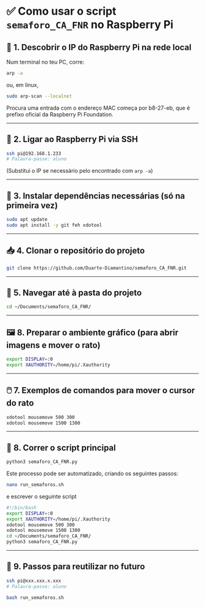 # ✅ Como usar o script `semaforo_CA_FNR` no Raspberry Pi

## 📡 1. Descobrir o IP do Raspberry Pi na rede local

Num terminal no teu PC, corre:

```bash
arp -a
```
ou, em linux, 
```bash
sudo arp-scan --localnet
```

Procura uma entrada com o endereço MAC começa por b8-27-eb, que é prefixo oficial da Raspberry Pi Foundation.

---

## 🔐 2. Ligar ao Raspberry Pi via SSH

```bash
ssh pi@192.168.1.233
# Palavra-passe: aluno
```

(Substitui o IP se necessário pelo encontrado com `arp -a`)

---

## 🧰 3. Instalar dependências necessárias (só na primeira vez)

```bash
sudo apt update
sudo apt install -y git feh xdotool
```

---

## 📥 4. Clonar o repositório do projeto

```bash
git clone https://github.com/Duarte-Diamantino/semaforo_CA_FNR.git
```

---

## 📁 5. Navegar até à pasta do projeto

```bash
cd ~/Documents/semaforo_CA_FNR/
```

---

## 🖼️ 8. Preparar o ambiente gráfico (para abrir imagens e mover o rato)

```bash
export DISPLAY=:0
export XAUTHORITY=/home/pi/.Xauthority
```

---


## 🖱️ 7. Exemplos de comandos para mover o cursor do rato

```bash
xdotool mousemove 500 300
xdotool mousemove 1500 1300
```

---


## 🚦 8. Correr o script principal

```bash
python3 semaforo_CA_FNR.py
```
Este processo pode ser automatizado, criando os seguintes passos:

```bash
nano run_semaforos.sh
```
e escrever o seguinte script
```bash
#!/bin/bash
export DISPLAY=:0
export XAUTHORITY=/home/pi/.Xauthority
xdotool mousemove 500 300
xdotool mousemove 1500 1300
cd ~/Documents/semaforo_CA_FNR/
python3 semaforo_CA_FNR.py
```
---

## 🔁 9. Passos para reutilizar no futuro

```bash
ssh pi@xxx.xxx.x.xxx
# Palavra-passe: aluno

bash run_semaforos.sh
```
